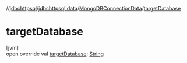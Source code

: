 //[jdbchttpsql](../../../index.md)/[jdbchttpsql.data](../index.md)/[MongoDBConnectionData](index.md)/[targetDatabase](target-database.md)

# targetDatabase

[jvm]\
open override val [targetDatabase](target-database.md): [String](https://kotlinlang.org/api/latest/jvm/stdlib/kotlin/-string/index.html)
